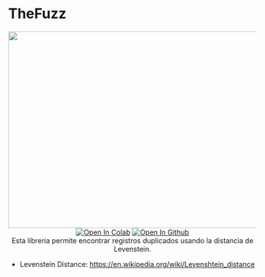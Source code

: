   # TheFuzz

<div align="center">


  <a href="https://github.com/1treu1/Deduplicacion-de-Datos/tree/main/TheFuzz" target="_blank">
    <img width="1024", src="https://m.media-amazon.com/images/S/pv-target-images/39981144ca9d92fcfa857223ea889663d35999d5fae146d42f658cf7c49f025a.jpg" width="800" height="400"></a>


<br>
  <a href="https://colab.research.google.com/drive/1LMZnbyKUBBGIzB7fPmd2dhI6KNpJ_MHO?usp=sharing"><img src="https://colab.research.google.com/assets/colab-badge.svg" alt="Open In Colab"></a>
  <a href="https://github.com/1treu1/Deduplicacion-de-Datos/tree/main/TheFuzz"><img src="https://img.shields.io/badge/github-Open In Github-brightgreen.svg" alt="Open In Github"></a>
</br>
Esta libreria permite encontrar registros duplicados usando la distancia de Levenstein. 
</div>


* Levenstein Distance: https://en.wikipedia.org/wiki/Levenshtein_distance
